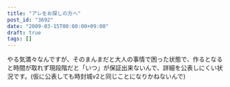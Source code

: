 ```yaml
---
title: "アレをお探しの方へ"
post_id: "3692"
date: "2009-03-15T00:00:00+09:00"
draft: true
tags: []
---
```



やる気満々なんですが、そのまんまだと大人の事情で困った状態で、作るとなると時間が取れず現段階だと「いつ」が保証出来ないんで、詳細を公表しにくい状況です。(仮に公表しても時封城v2と同じことになりかねないんで)
